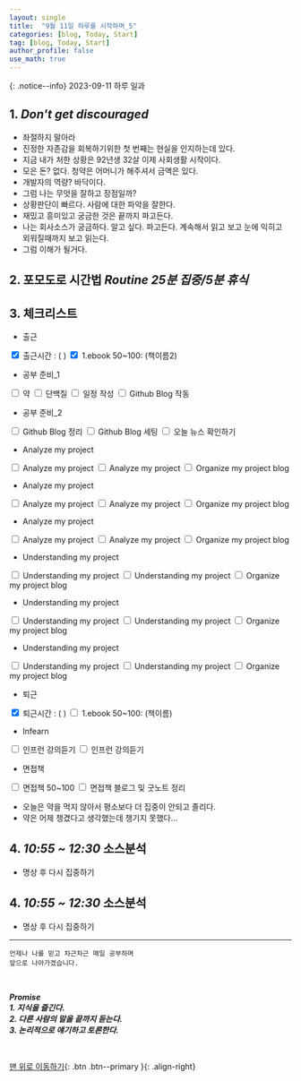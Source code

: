 ```yaml
---
layout: single
title:  "9월 11일 하루를 시작하며_5"
categories: [blog, Today, Start]
tag: [blog, Today, Start]
author_profile: false
use_math: true
---
```


<script>
window.onload = function(){
    updateCheckboxStatus();

    var checkboxes = document.querySelectorAll('input[type="checkbox"]');
    checkboxes.forEach(function(checkbox) {
        checkbox.addEventListener('change', updateCheckboxStatus);
    });
}

function updateCheckboxStatus() {
    var totalBoxes = document.querySelectorAll('input[type="checkbox"]').length;
    var checkedBoxes = document.querySelectorAll('input[type="checkbox"]:checked').length;
    document.getElementById("checkbox-status").innerHTML = `Checked: ${checkedBoxes} / Total: ${totalBoxes}`;
}
</script>

{: .notice--info}
2023-09-11 하루 일과

<!-- <div id="checkbox-status"></div> -->

## 1. ***Don't get discouraged*** 

- 좌절하지 말아라
- 진정한 자존감을 회복하기위한 첫 번째는 현실을 인지하는데 있다.
- 지금 내가 처한 상황은 92년생 32살 이제 사회생활 시작이다.
- 모은 돈? 없다. 청약은 어머니가 해주셔서 금액은 있다.
- 개발자의 역량? 바닥이다.
- 그럼 나는 무엇을 잘하고 장점일까?
- 상황판단이 빠르다. 사람에 대한 파악을 잘한다.
- 재밌고 흥미있고 궁금한 것은 끝까지 파고든다.
- 나는 회사소스가 궁금하다. 알고 싶다. 파고든다. 계속해서 읽고 보고 눈에 익히고 외워질때까지 보고 읽는다.
- 그럼 이해가 될거다.


## 2. 포모도로 시간법 ***Routine 25분 집중/5분 휴식***

## 3. 체크리스트

<div id="checkbox-status"></div>

- 출근
<div class="checkbox-inline">
    <label><input type="checkbox" checked> 출근시간 : ( )</label>
    <label><input type="checkbox" checked> 1.ebook 50~100: (책이름2)</label>
</div>    

- 공부 준비_1
<div class="checkbox-inline">
    <label><input type="checkbox"> 약</label>
    <label><input type="checkbox"> 단백질</label>
    <label><input type="checkbox"> 일정 작성</label>
    <label><input type="checkbox"> Github Blog 작동</label>
</div>

- 공부 준비_2
<div class="checkbox-inline">
    <label><input type="checkbox"> Github Blog 정리</label>
    <label><input type="checkbox"> Github Blog 세팅</label>
    <label><input type="checkbox"> 오늘 뉴스 확인하기</label>
</div>

- Analyze my project
<div class="checkbox-inline">
    <label><input type="checkbox"> Analyze my project</label>
    <label><input type="checkbox"> Analyze my project</label>
    <label><input type="checkbox"> Organize my project blog</label>
</div>

- Analyze my project
<div class="checkbox-inline">
    <label><input type="checkbox"> Analyze my project</label>
    <label><input type="checkbox"> Analyze my project</label>
    <label><input type="checkbox"> Organize my project blog</label>
</div>

- Analyze my project
<div class="checkbox-inline">
    <label><input type="checkbox"> Analyze my project</label>
    <label><input type="checkbox"> Analyze my project</label>
    <label><input type="checkbox"> Organize my project blog</label>
</div>

- Understanding my project
<div class="checkbox-inline">
    <label><input type="checkbox"> Understanding my project</label>
    <label><input type="checkbox"> Understanding my project</label>
    <label><input type="checkbox"> Organize my project blog</label>
</div>

- Understanding my project
<div class="checkbox-inline">
    <label><input type="checkbox"> Understanding my project</label>
    <label><input type="checkbox"> Understanding my project</label>
    <label><input type="checkbox"> Organize my project blog</label>
</div>

- Understanding my project
<div class="checkbox-inline">
    <label><input type="checkbox"> Understanding my project</label>
    <label><input type="checkbox"> Understanding my project</label>
    <label><input type="checkbox"> Organize my project blog</label>
</div>

- 퇴근
<div class="checkbox-inline">
    <label><input type="checkbox" checked> 퇴근시간 : ( )</label>
    <label><input type="checkbox"> 1.ebook 50~100: (책이름)</label>
</div>    

- Infearn
<div class="checkbox-inline">
    <label><input type="checkbox"> 인프런 강의듣기</label>
    <label><input type="checkbox"> 인프런 강의듣기</label>
</div>

- 면접책
<div class="checkbox-inline">
    <label><input type="checkbox"> 면접책 50~100</label>
    <label><input type="checkbox"> 면접책 블로그 및 굿노트 정리</label>
</div>

- 오늘은 약을 먹지 않아서 평소보다 더 집중이 안되고 졸리다.
- 약은 어제 챙겼다고 생각했는데 챙기지 못했다...

<!-- <br> -->

## 4. ***10:55 ~ 12:30*** 소스분석

- 명상 후 다시 집중하기

## 4. ***10:55 ~ 12:30*** 소스분석

- 명상 후 다시 집중하기


***

    언제나 나를 믿고 차근차근 매일 공부하며
    앞으로 나아가겠습니다.

<br>

***Promise <br> 1. 지식을 즐긴다. <br>2. 다른 사람의 말을 끝까지 듣는다. <br>3. 논리적으로 얘기하고 토론한다.***

<br>

[맨 위로 이동하기](#){: .btn .btn--primary }{: .align-right}
